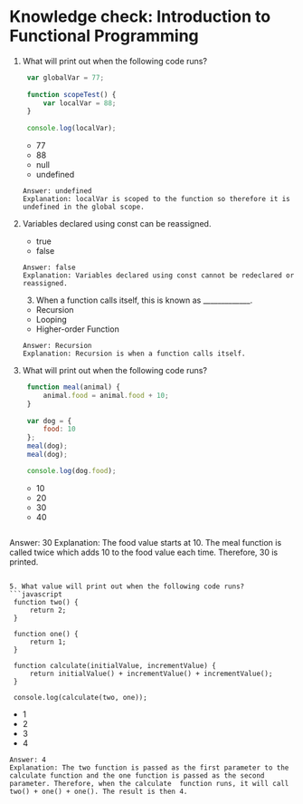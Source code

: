 # Knowledge check: Introduction to Functional Programming

1. What will print out when the following code runs?
   ```javascript
    var globalVar = 77;
    
    function scopeTest() {
        var localVar = 88;
    }
    
    console.log(localVar);
   ```
   - 77
   - 88
   - null
   - undefined
   ```
   Answer: undefined
   Explanation: localVar is scoped to the function so therefore it is undefined in the global scope.
   ```

2. Variables declared using const can be reassigned.
   - true
   - false
   ```
   Answer: false
   Explanation: Variables declared using const cannot be redeclared or reassigned.
   ```

   3. When a function calls itself, this is known as _____________.
   - Recursion
   - Looping
   - Higher-order Function
   ```
   Answer: Recursion
   Explanation: Recursion is when a function calls itself.
   ```

4. What will print out when the following code runs?
   ```javascript
    function meal(animal) {
        animal.food = animal.food + 10;
    }
    
    var dog = {
        food: 10
    };
    meal(dog);
    meal(dog);

    console.log(dog.food);
   ```
   - 10
   - 20
   - 30
   - 40
   ```
Answer: 30
   Explanation: The food value starts at 10. The meal function is called twice which adds 10 to the food value each time. Therefore, 30 is printed.
   ```

5. What value will print out when the following code runs?
   ```javascript
    function two() {
        return 2;
    }

    function one() {
        return 1;
    }

    function calculate(initialValue, incrementValue) {
        return initialValue() + incrementValue() + incrementValue();
    }

    console.log(calculate(two, one));
   ```
   - 1
   - 2
   - 3
   - 4
   ```
Answer: 4
   Explanation: The two function is passed as the first parameter to the calculate function and the one function is passed as the second parameter. Therefore, when the calculate  function runs, it will call two() + one() + one(). The result is then 4.
   ```
